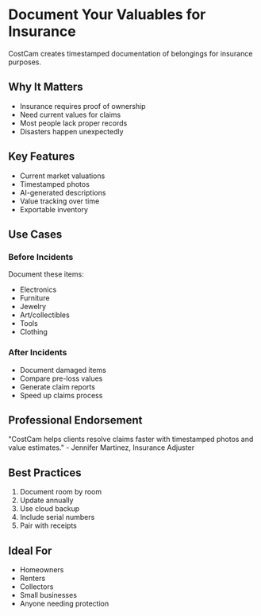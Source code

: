 # Document Your Valuables for Insurance

CostCam creates timestamped documentation of belongings for insurance purposes.

## Why It Matters
- Insurance requires proof of ownership
- Need current values for claims
- Most people lack proper records
- Disasters happen unexpectedly

## Key Features
- Current market valuations
- Timestamped photos
- AI-generated descriptions
- Value tracking over time
- Exportable inventory

## Use Cases

### Before Incidents
Document these items:
- Electronics
- Furniture
- Jewelry
- Art/collectibles
- Tools
- Clothing

### After Incidents
- Document damaged items
- Compare pre-loss values
- Generate claim reports
- Speed up claims process

## Professional Endorsement
"CostCam helps clients resolve claims faster with timestamped photos and value estimates." - Jennifer Martinez, Insurance Adjuster

## Best Practices
1. Document room by room
2. Update annually
3. Use cloud backup
4. Include serial numbers
5. Pair with receipts

## Ideal For
- Homeowners
- Renters
- Collectors
- Small businesses
- Anyone needing protection